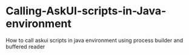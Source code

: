# Calling-AskUI-scripts-in-Java-environment
How to call askui scripts in java environment using process builder and buffered reader
